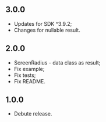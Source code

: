 ## 3.0.0
* Updates for SDK ^3.9.2;
* Changes for nullable result.

## 2.0.0
* ScreenRadius - data class as result;
* Fix example;
* Fix tests;
* Fix README.

## 1.0.0
* Debute release.
